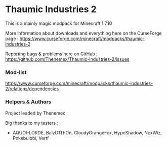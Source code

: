 # Thaumic Industries 2

This is a mainly magic modpack for Minecraft 1.7.10

More information about downloads and everything here on the CurseForge page : https://www.curseforge.com/minecraft/modpacks/thaumic-industries-2

Reporting bugs & problems here on GitHub : https://github.com/Thenemex/Thaumic-Industries-2/issues

### Mod-list
https://www.curseforge.com/minecraft/modpacks/thaumic-industries-2/relations/dependencies

### Helpers & Authors
Project leaded by Thenemex

Big thanks to my testers :
 - AQUOI-LORDE, BaIzD1ThOn, CloudyOrangeFox, HypeShadow, NexWiz, Pokebulbbi, Vertf
